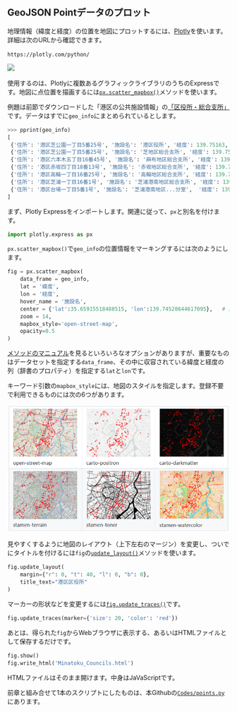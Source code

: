 ## GeoJSON Pointデータのプロット

地理情報（緯度と経度）の位置を地図にプロットするには、[Plotly](https://plotly.com/python/)を使います。詳細は次のURLから確認できます。

```https://plotly.com/python/```

<!-- 1280 x 244 -->
<img src="Images/Plotly.png" width="800">

使用するのは、Plotlyに複数あるグラフィックライブラリのうちのExpressです。地図に点位置を描画するには[`px.scatter_mapbox()`](https://plotly.com/python-api-reference/generated/plotly.express.scatter_mapbox.html)メソッドを使います。

例題は前節でダウンロードした「港区の公共施設情報」の[「区役所・総合支所」](https://opendata.city.minato.tokyo.jp/dataset/74c06ebb-47dd-4fe1-8ba7-a5be60d2a448/resource/f1a1056b-a00e-4c12-8a78-288e0eee7ba0/download/minatokushisetsujoho_kuyakusyo.json)です。データはすでに`geo_info`にまとめられているとします。


```Python
>>> pprint(geo_info)
[
 {'住所': '港区芝公園一丁目5番25号', '施設名': '港区役所', '経度': 139.75163, '緯度': 35.658203},
 {'住所': '港区芝公園一丁目5番25号', '施設名': '芝地区総合支所', '経度': 139.751576, '緯度': 35.658185},
 {'住所': '港区六本木五丁目16番45号', '施設名': '麻布地区総合支所', '経度': 139.735091, '緯度': 35.660657},
 {'住所': '港区赤坂四丁目18番13号', '施設名': '赤坂地区総合支所', '経度': 139.731725, '緯度': 35.674775},
 {'住所': '港区高輪一丁目16番25号', '施設名': '高輪地区総合支所', '経度': 139.734045, '緯度': 35.642076},
 {'住所': '港区芝浦一丁目16番1号', '施設名': '芝浦港南地区総合支所', '経度': 139.751501, '緯度': 35.646408},
 {'住所': '港区台場一丁目5番1号', '施設名': '芝浦港南地区...分室',  '経度': 139.777312,  '緯度': 35.629723}
]
```

まず、Plotly Expressをインポートします。関連に従って、`px`と別名を付けます。

```Python
import plotly.express as px
```

`px.scatter_mapbox()`で`geo_info`の位置情報をマーキングするには次のようにします。

```Python
fig = px.scatter_mapbox(
	data_frame = geo_info,
	lat = '緯度',
	lon = '経度',
	hover_name = '施設名',
    center = {'lat':35.65915518488515, 'lon':139.74528644617095},   # 東京タワー,
    zoom = 14,
    mapbox_style='open-street-map',
    opacity=0.5
)
```

[メソッドのマニュアル](https://plotly.com/python-api-reference/generated/plotly.express.scatter_mapbox.html)を見るといろいろなオプションがありますが、重要なものはデータセットを指定する`data_frame`、その中に収容されている緯度と経度の列（辞書のプロパティ）を指定する`lat`と`lon`です。

キーワード引数の`mapbox_style`には、地図のスタイルを指定します。登録不要で利用できるものには次の6つがあります。

<!-- 827 x 473 -->
<img src="Images/map_styles.png" width="600">

見やすくするように地図のレイアウト（上下左右のマージン）を変更し、ついでにタイトルを付けるには`fig`の[`update_layout()`](https://plotly.com/python-api-reference/generated/plotly.graph_objects.Figure.html#plotly.graph_objects.Figure.update_layout)メソッドを使います。

```Python
fig.update_layout(
	margin={"r": 0, "t": 40, "l": 0, "b": 0},
	title_text="港区区役所"
)
```

マーカーの形状などを変更するには[`fig.update_traces()`](https://plotly.com/python-api-reference/generated/plotly.graph_objects.Figure.html#plotly.graph_objects.Figure.update_traces)です。

```Python
fig.update_traces(marker={'size': 20, 'color': 'red'})
```

あとは、得られた`fig`からWebブラウザに表示する、あるいはHTMLファイルとして保存するだけです。

```Python
fig.show()
fig.write_html('Minatoku_Councils.html')
```

HTMLファイルはそのまま開けます。中身はJaVaScriptです。

前章と組み合せて1本のスクリプトにしたものは、本Githubの[`Codes/points.py`](./Codes/points.py)にあります。